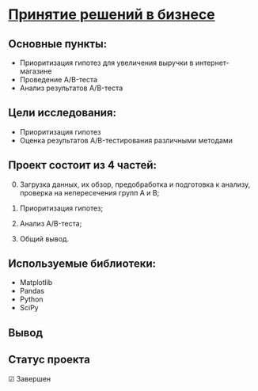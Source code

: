# [Принятие решений в бизнесе](https://github.com/Kibmor/Ramil_Yarullin_data_analyst/blob/main/09.%20%D0%9F%D1%80%D0%B8%D0%BD%D1%8F%D1%82%D0%B8%D0%B5%20%D1%80%D0%B5%D1%88%D0%B5%D0%BD%D0%B8%D0%B9%20%D0%B2%20%D0%B1%D0%B8%D0%B7%D0%BD%D0%B5%D1%81%D0%B5/09%20-%20Prinyatie%20reshenij%20v%20biznese.ipynb)

## Основные пункты:
- Приоритизация гипотез для увеличения выручки в интернет-магазине
- Проведение A/B-теста
- Анализ результатов A/B-теста

## Цели исследования:
- Приоритизация гипотез
- Оценка результатов A/B-тестирования различными методами
## Проект состоит из 4 частей:

0) Загрузка данных, их обзор, предобработка и подготовка к анализу, проверка на непересечения групп А и В;

1) Приоритизация гипотез;

2) Анализ A/B-теста;

3) Общий вывод.

## Используемые библиотеки:
- Matplotlib
- Pandas
- Python
- SciPy
## Вывод

## Статус проекта
☑ Завершен

